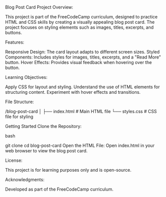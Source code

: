 Blog Post Card Project
Overview:

This project is part of the FreeCodeCamp curriculum, designed to practice HTML and CSS skills by creating a visually appealing blog post card. The project focuses on styling elements such as images, titles, excerpts, and buttons.

Features:

Responsive Design: The card layout adapts to different screen sizes.
Styled Components: Includes styles for images, titles, excerpts, and a "Read More" button.
Hover Effects: Provides visual feedback when hovering over the button.


Learning Objectives:

Apply CSS for layout and styling.
Understand the use of HTML elements for structuring content.
Experiment with hover effects and transitions.


File Structure:

/blog-post-card
│
├── index.html      # Main HTML file
└── styles.css      # CSS file for styling


Getting Started
Clone the Repository:

bash

git clone <repository-url>
cd blog-post-card
Open the HTML File:
Open index.html in your web browser to view the blog post card.

License:

This project is for learning purposes only and is open-source.

Acknowledgments:

Developed as part of the FreeCodeCamp curriculum.